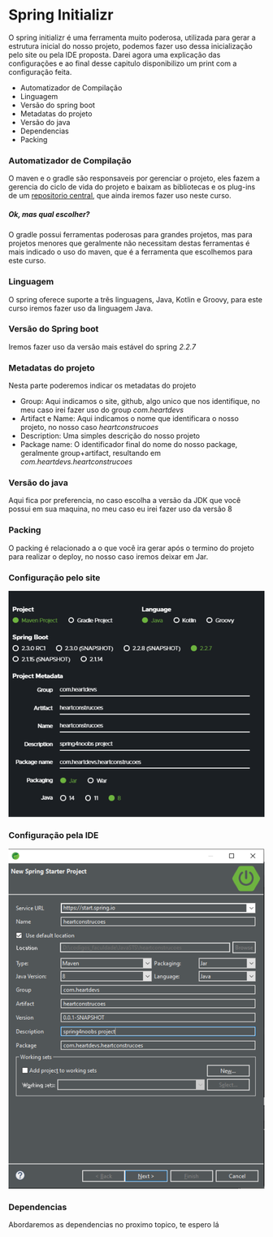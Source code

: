 # Spring Initializr

O spring initializr é uma ferramenta muito poderosa, utilizada para gerar a estrutura inicial do nosso projeto, podemos fazer uso dessa inicialização pelo site ou pela IDE proposta. Darei agora uma explicação das configurações e ao final desse capitulo disponibilizo um print com a configuração feita.

 * Automatizador de Compilação
 * Linguagem
 * Versão do spring boot
 * Metadatas do projeto
 * Versão do java
 * Dependencias
 * Packing

### Automatizador de Compilação
O maven e o gradle são responsaveis por gerenciar o projeto, eles fazem a gerencia do ciclo de vida do projeto e baixam as bibliotecas e os plug-ins de um [repositorio central](https://mvnrepository.com/), que ainda iremos fazer uso neste curso.
##### Ok, mas qual escolher? 
O gradle possui ferramentas poderosas para grandes projetos, mas para projetos menores que geralmente não necessitam destas ferramentas é mais indicado o uso do maven, que é a ferramenta que escolhemos para este curso.

### Linguagem
O spring oferece suporte a três linguagens, Java, Kotlin e Groovy, para este curso iremos fazer uso da linguagem Java.

### Versão do Spring boot
Iremos fazer uso da versão mais estável do spring _2.2.7_

### Metadatas do projeto
Nesta parte poderemos indicar os metadatas do projeto
* Group: Aqui indicamos o site, github, algo unico que nos identifique, no meu caso irei fazer uso do group _com.heartdevs_
* Artifact e Name: Aqui indicamos o nome que identificara o nosso projeto, no nosso caso _heartconstrucoes_
* Description: Uma simples descrição do nosso projeto
* Package name: O identificador final do nome do nosso package, geralmente group+artifact, resultando em _com.heartdevs.heartconstrucoes_

### Versão do java
Aqui fica por preferencia, no caso escolha a versão da JDK que você possui em sua maquina, no meu caso eu irei fazer uso da versão 8

### Packing
O packing é relacionado a o que você ira gerar após o termino do projeto para realizar o deploy, no nosso caso iremos deixar em Jar.

### Configuração pelo site
<p align="center">
    <img src="../../assets/initializr-config.png" alt="site config">
</p>

### Configuração pela IDE
<p align="center">
    <img src="../../assets/sts-config.png" alt="sts config">
</p>

### Dependencias
Abordaremos as dependencias no proximo topico, te espero lá